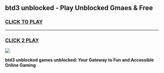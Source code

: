 
## btd3 unblocked - Play Unblocked Gmaes & Free
<h3>
<a href="https://news.freeplayer.one?title=btd3_unblocked&ref=23F">CLICK TO PLAY</a></h3>
<hr>

<h3>
<a href="https://news.freeplayer.one?title=btd3_unblocked&ref=23F">CLICK 2 PLAY</a>
  
</h3>

<a href="https://news.freeplayer.one?title=btd3_unblocked&ref=23F/"><img src="https://clearcache.store/games.png"></a>


**btd3 unblocked games unblocked: Your Gateway to Fun and Accessible Online Gaming**
